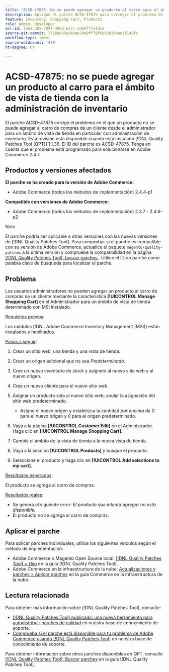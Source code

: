 ```yaml
---
title: "ACSD-47875: No se puede agregar un producto al carro para el ámbito de vista de tienda con la administración de inventario"
description: Aplique el parche ACSD-47875 para corregir el problema de Adobe Commerce en el que un producto no se puede agregar a un carro de compras de clientes desde el administrador para un ámbito de vista de tienda determinado con administración de inventario.
feature: Inventory, Shopping Cart, Products
role: Admin, Developer
exl-id: fa5ecd65-704f-49bd-b3cc-3d60ff7e1dce
source-git-commit: 7718a835e343ae7da9ff79f690503b4ee1d140fc
workflow-type: tm+mt
source-wordcount: '479'
ht-degree: 0%

---
```


# ACSD-47875: no se puede agregar un producto al carro para el ámbito de vista de tienda con la administración de inventario

El parche ACSD-47875 corrige el problema en el que un producto no se puede agregar al carro de compras de un cliente desde el administrador para un ámbito de vista de tienda en particular con administración de inventario. Esta revisión está disponible cuando está instalado [!DNL Quality Patches Tool (QPT)] 1.1.36. El ID del parche es ACSD-47875. Tenga en cuenta que el problema está programado para solucionarse en Adobe Commerce 2.4.7.

## Productos y versiones afectados

**El parche se ha creado para la versión de Adobe Commerce:**

* Adobe Commerce (todos los métodos de implementación) 2.4.4-p1

**Compatible con versiones de Adobe Commerce:**

* Adobe Commerce (todos los métodos de implementación) 2.3.7 - 2.4.6-p2

>[!NOTE]
>
>El parche podría ser aplicable a otras versiones con las nuevas versiones de [!DNL Quality Patches Tool]. Para comprobar si el parche es compatible con su versión de Adobe Commerce, actualice el paquete `magento/quality-patches` a la última versión y compruebe la compatibilidad en la página [[!DNL Quality Patches Tool]: buscar parches ](https://experienceleague.adobe.com/tools/commerce-quality-patches/index.html?lang=es). Utilice el ID de parche como palabra clave de búsqueda para localizar el parche.

## Problema

Los usuarios administradores no pueden agregar un producto al carro de compras de un cliente mediante la característica **[!UICONTROL Manage Shopping Cart]** en el Administrador para un ámbito de vista de tienda determinado con MSI instalado.

<u>Requisitos previos</u>:

Los módulos [!DNL Adobe Commerce Inventory Management (MSI)] están instalados y habilitados.

<u>Pasos a seguir</u>:

1. Crear un sitio web, una tienda y una vista de tienda.
1. Crear un origen adicional que no sea *Predeterminado*.
1. Cree un nuevo inventario de stock y asígnelo al nuevo sitio web y al nuevo origen.
1. Cree un nuevo cliente para el nuevo sitio web.
1. Asignar un producto solo al nuevo sitio web; anular la asignación del sitio web predeterminado.

   * Asigne el nuevo origen y establezca la cantidad *por encima de 0* para el nuevo origen y *0* para el origen predeterminado.

1. Vaya a la página **[!UICONTROL Customer Edit]** en el Administrador. Haga clic en **[!UICONTROL Manage Shopping Cart]**.
1. Cambie el ámbito de la vista de tienda a la nueva vista de tienda.
1. Vaya a la sección **[!UICONTROL Products]** y busque el producto.
1. Seleccione el producto y haga clic en **[!UICONTROL Add selections to my cart]**.

<u>Resultados esperados</u>:

El producto se agrega al carro de compras.

<u>Resultados reales</u>:

* Se genera el siguiente error: *El producto que intenta agregar no está disponible.*
* El producto no se agrega al carro de compras.

## Aplicar el parche

Para aplicar parches individuales, utilice los siguientes vínculos según el método de implementación:

* Adobe Commerce o Magento Open Source local: [[!DNL Quality Patches Tool] > Uso](https://experienceleague.adobe.com/docs/commerce-operations/tools/quality-patches-tool/usage.html?lang=es) en la guía [!DNL Quality Patches Tool].
* Adobe Commerce en la infraestructura de la nube: [Actualizaciones y parches > Aplicar parches](https://experienceleague.adobe.com/docs/commerce-cloud-service/user-guide/develop/upgrade/apply-patches.html?lang=es) en la guía Commerce en la infraestructura de la nube.

## Lectura relacionada

Para obtener más información sobre [!DNL Quality Patches Tool], consulte:

* [[!DNL Quality Patches Tool] publicado: una nueva herramienta para autodistribuir parches de calidad](/help/announcements/adobe-commerce-announcements/magento-quality-patches-released-new-tool-to-self-serve-quality-patches.md) en nuestra base de conocimiento de soporte.
* [Comprueba si el parche está disponible para tu problema de Adobe Commerce usando [!DNL Quality Patches Tool]](/help/support-tools/patches-available-in-qpt-tool/check-patch-for-magento-issue-with-magento-quality-patches.md) en nuestra base de conocimiento de soporte.

Para obtener información sobre otros parches disponibles en QPT, consulte [[!DNL Quality Patches Tool]: Buscar parches](https://experienceleague.adobe.com/tools/commerce-quality-patches/index.html?lang=es) en la guía [!DNL Quality Patches Tool].
